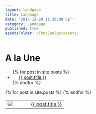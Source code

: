 ```yaml
---
layout: landpage
title: Landpage
date: '2017-12-29 11:30:00 CET'
category: Landpage
published: true
assetsFolder: /ToutEnAlgo/assets/
---
```


<h1>
A la Une
</h1>

<ul>
  {% for post in site.posts %}
    <li>
      <a href="{{ post.url | relative_url  }}">{{ post.title }}</a>
    </li>
  {% endfor %}
</ul>


<table>
  {% for post in site.posts %}
    <tr>
      <td>
          <img style="float:left;" src="{{ page.assetsFolder }}/images/blog/thumbmail-empty-150x150.png" href="{{ post.url | relative_url  }}" />
      </td>
      <td>
          <a href="{{ post.url | relative_url  }}">{{ post.title }}</a>
      </td>
    </tr>
  {% endfor %}

</table>
